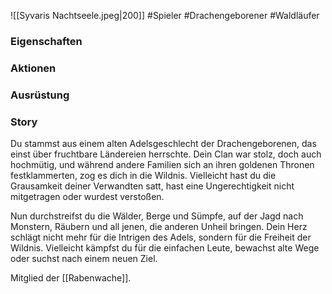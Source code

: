 ![[Syvaris Nachtseele.jpeg|200]]
#Spieler #Drachengeborener #Waldläufer 
### Eigenschaften


### Aktionen


### Ausrüstung

### Story
Du stammst aus einem alten Adelsgeschlecht der Drachengeborenen, das einst über fruchtbare Ländereien herrschte. Dein Clan war stolz, doch auch hochmütig, und während andere Familien sich an ihren goldenen Thronen festklammerten, zog es dich in die Wildnis. Vielleicht hast du die Grausamkeit deiner Verwandten satt, hast eine Ungerechtigkeit nicht mitgetragen oder wurdest verstoßen.

Nun durchstreifst du die Wälder, Berge und Sümpfe, auf der Jagd nach Monstern, Räubern und all jenen, die anderen Unheil bringen. Dein Herz schlägt nicht mehr für die Intrigen des Adels, sondern für die Freiheit der Wildnis. Vielleicht kämpfst du für die einfachen Leute, bewachst alte Wege oder suchst nach einem neuen Ziel.

Mitglied der [[Rabenwache]].